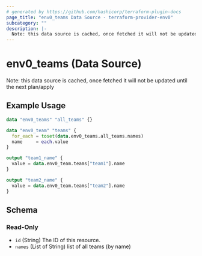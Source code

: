 ```yaml
---
# generated by https://github.com/hashicorp/terraform-plugin-docs
page_title: "env0_teams Data Source - terraform-provider-env0"
subcategory: ""
description: |-
  Note: this data source is cached, once fetched it will not be updated until the next plan/apply
---
```


# env0_teams (Data Source)

Note: this data source is cached, once fetched it will not be updated until the next plan/apply

## Example Usage

```terraform
data "env0_teams" "all_teams" {}

data "env0_team" "teams" {
  for_each = toset(data.env0_teams.all_teams.names)
  name     = each.value
}

output "team1_name" {
  value = data.env0_team.teams["team1"].name
}

output "team2_name" {
  value = data.env0_team.teams["team2"].name
}
```

<!-- schema generated by tfplugindocs -->
## Schema

### Read-Only

- `id` (String) The ID of this resource.
- `names` (List of String) list of all teams (by name)

